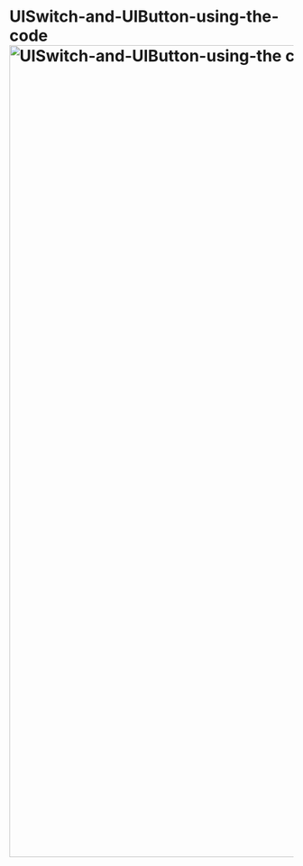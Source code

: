 # UISwitch-and-UIButton-using-the-code<img width="1440" alt="UISwitch-and-UIButton-using-the code 2" src="https://user-images.githubusercontent.com/84095451/158065082-cf806009-5f82-4dd6-8d04-f674bb99a24a.png">
